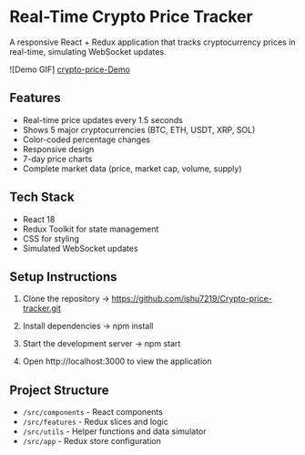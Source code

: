 # Real-Time Crypto Price Tracker

A responsive React + Redux application that tracks cryptocurrency prices in real-time, simulating WebSocket updates.

![Demo GIF] [crypto-price-Demo](https://github.com/user-attachments/assets/16a1437a-bac4-4854-824a-c02adf8408f2)


## Features

- Real-time price updates every 1.5 seconds
- Shows 5 major cryptocurrencies (BTC, ETH, USDT, XRP, SOL)
- Color-coded percentage changes
- Responsive design
- 7-day price charts
- Complete market data (price, market cap, volume, supply)

## Tech Stack

- React 18
- Redux Toolkit for state management
- CSS for styling
- Simulated WebSocket updates

## Setup Instructions

1. Clone the repository
-> https://github.com/ishu7219/Crypto-price-tracker.git

2. Install dependencies
-> npm install

3. Start the development server
-> npm start


4. Open http://localhost:3000 to view the application

## Project Structure

- `/src/components` - React components
- `/src/features` - Redux slices and logic
- `/src/utils` - Helper functions and data simulator
- `/src/app` - Redux store configuration
